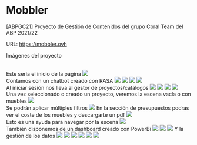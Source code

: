 # Mobbler
[ABPGC21] Proyecto de Gestión de Contenidos del grupo Coral Team del ABP 2021/22

URL: https://mobbler.ovh

Imágenes del proyecto

<br>
Este sería el inicio de la página
<img src="imagenes/home.JPG" />
<br>
Contamos con un chatbot creado con RASA
<img src="imagenes/chat1.JPG" />
<img src="imagenes/chat2.JPG" />
<img src="imagenes/login.JPG" />
<img src="imagenes/registro.JPG" />
<br>
Al iniciar sesión nos lleva al gestor de proyectos/catalogos
<img src="imagenes/gestor_proyecto.JPG" />
<img src="imagenes/crear_proyecto.JPG" />
<img src="imagenes/gestor_catalogos.JPG" />
<img src="imagenes/visualizar_catalogos.JPG" />
<br>
Una vez seleccionado o creado un proyecto, veremos la escena vacía o con muebles
<img src="imagenes/inicio.JPG" />
<br>
Se podrán aplicar múltiples filtros
<img src="imagenes/filtros.JPG" />
En la sección de presupuestos podrás ver el coste de los muebles y descargarte un pdf
<img src="imagenes/presupuesto.JPG" />
<br>
Esto es una ayuda para navegar por la escena
<img src="imagenes/controles.JPG" />
<br>
También disponemos de un dashboard creado con PowerBi
<img src="imagenes/dashboard.JPG" />
<img src="imagenes/dashboard2.JPG" />
<img src="imagenes/dashboard3.JPG" />
Y la gestión de los datos
<img src="imagenes/admin_catalogos.JPG" />
<img src="imagenes/admin_modelos.JPG" />
<img src="imagenes/clientes.JPG" />
<img src="imagenes/admin_proyectos.JPG" />
<img src="imagenes/admin_pagos.JPG" />
<img src="imagenes/recibo.JPG" />

